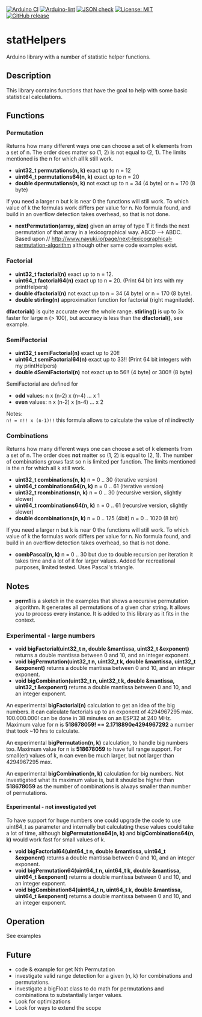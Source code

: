 
[![Arduino CI](https://github.com/RobTillaart/statHelpers/workflows/Arduino%20CI/badge.svg)](https://github.com/marketplace/actions/arduino_ci)
[![Arduino-lint](https://github.com/RobTillaart/statHelpers/actions/workflows/arduino-lint.yml/badge.svg)](https://github.com/RobTillaart/statHelpers/actions/workflows/arduino-lint.yml)
[![JSON check](https://github.com/RobTillaart/statHelpers/actions/workflows/jsoncheck.yml/badge.svg)](https://github.com/RobTillaart/statHelpers/actions/workflows/jsoncheck.yml)
[![License: MIT](https://img.shields.io/badge/license-MIT-green.svg)](https://github.com/RobTillaart/statHelpers/blob/master/LICENSE)
[![GitHub release](https://img.shields.io/github/release/RobTillaart/statHelpers.svg?maxAge=3600)](https://github.com/RobTillaart/statHelpers/releases)


# statHelpers

Arduino library with a number of statistic helper functions.


## Description

This library contains functions that have the goal to help with 
some basic statistical calculations.


## Functions

### Permutation

Returns how many different ways one can choose a set of k elements from a set of n. 
The order does matter so (1, 2) is not equal to (2, 1). 
The limits mentioned is the n for which all k still work.

- **uint32_t permutations(n, k)** exact up to n = 12
- **uint64_t permutations64(n, k)** exact up to n = 20
- **double dpermutations(n, k)** not exact up to n = 34 (4 byte) or n = 170 (8 byte)

If you need a larger n but k is near 0 the functions will still work.
To which value of k the formulas work differs per value for n. 
No formula found, and build in an overflow detection takes overhead, so that is not done.


- **nextPermutation<Type>(array, size)** given an array of type T it finds the next permutation
of that array in a lexicographical way.  ABCD --> ABDC. 
Based upon // http://www.nayuki.io/page/next-lexicographical-permutation-algorithm although 
other same code examples exist.


### Factorial

- **uint32_t factorial(n)** exact up to n = 12.
- **uint64_t factorial64(n)** exact up to n = 20.  (Print 64 bit ints with my printHelpers)
- **double dfactorial(n)** not exact up to n = 34 (4 byte) or n = 170 (8 byte).
- **double stirling(n)** approximation function for factorial (right magnitude).

**dfactorial()** is quite accurate over the whole range.
**stirling()** is up to 3x faster for large n (> 100), 
but accuracy is less than the **dfactorial()**, see example.


### SemiFactorial

- **uint32_t semiFactorial(n)** exact up to 20!!
- **uint64_t semiFactorial64(n)** exact up to 33!!  (Print 64 bit integers with my printHelpers)
- **double dSemiFactorial(n)** not exact up to 56!! (4 byte) or 300!! (8 byte)

SemiFactorial are defined for
- **odd** values:  n x (n-2) x (n-4) ... x 1
- **even** values: n x (n-2) x (n-4) ... x 2

Notes:  
```n! = n!! x (n-1)!!``` this formula allows to calculate the value of n! indirectly


### Combinations

Returns how many different ways one can choose a set of k elements from a set of n. 
The order does **not** matter so (1, 2) is equal to (2, 1). 
The number of combinations grows fast so n is limited per function.
The limits mentioned is the n for which all k still work.

- **uint32_t combinations(n, k)**     n = 0 .. 30 (iterative version)
- **uint64_t combinations64(n, k)**   n = 0 .. 61 (iterative version)
- **uint32_t rcombinations(n, k)**    n = 0 .. 30 (recursive version, slightly slower)
- **uint64_t rcombinations64(n, k)**  n = 0 .. 61 (recursive version, slightly slower)
- **double dcombinations(n, k)**      n = 0 .. 125 (4bit)  n = 0 .. 1020 (8 bit) 

If you need a larger n but k is near 0 the functions will still work.
To which value of k the formulas work differs per value for n. 
No formula found, and build in an overflow detection takes overhead, so that is not done.


- **combPascal(n, k)** n = 0 .. 30 but due to double recursion per iteration it takes
time and a lot of it for larger values. Added for recreational purposes, limited tested.
Uses Pascal's triangle.


## Notes

- **perm1** is a sketch in the examples that shows a recursive permutation algorithm. 
It generates all permutations of a given char string. 
It allows you to process every instance.
It is added to this library as it fits in the context.


### Experimental - large numbers


- **void bigFactorial(uint32_t n, double &mantissa, uint32_t &exponent)** 
returns a double mantissa between 0 and 10, and an integer exponent. 
- **void bigPermutation(uint32_t n, uint32_t k, double &mantissa, uint32_t &exponent)** 
returns a double mantissa between 0 and 10, and an integer exponent. 
- **void bigCombination(uint32_t n, uint32_t k, double &mantissa, uint32_t &exponent)** 
returns a double mantissa between 0 and 10, and an integer exponent. 

An experimental **bigFactorial(n)** calculation to get an idea of the big numbers. 
it can calculate factorials up to an exponent of 4294967295 max.  100.000.000! can be 
done in 38 minutes on an ESP32 at 240 MHz.  
Maximum value for n is **518678059! ==  2.1718890e4294967292** a number that took ~10 hrs to calculate. 

An experimental **bigPermutation(n, k)** calculation, to handle big numbers too. 
Maximum value for n is **518678059** to have full range support. For small(er) 
values of k, n can even be much larger, but not larger than 4294967295 max.

An experimental **bigCombination(n, k)** calculation for big numbers. 
Not investigated what its maximum value is, but it should be higher than **518678059** as the number 
of combinations is always smaller than number of permutations.


#### Experimental - not investigated yet

To have support for huge numbers one could upgrade the code to use uint64_t as parameter and 
internally but calculating these values could take a lot of time, although **bigPermutations64(n, k)** 
and **bigCombinations64(n, k)** would work fast for small values of k. 

- **void bigFactorial64(uint64_t n, double &mantissa, uint64_t &exponent)** 
returns a double mantissa between 0 and 10, and an integer exponent. 
- **void bigPermutation64(uint64_t n, uint64_t k, double &mantissa, uint64_t &exponent)** 
returns a double mantissa between 0 and 10, and an integer exponent. 
- **void bigCombination64(uint64_t n, uint64_t k, double &mantissa, uint64_t &exponent)** 
returns a double mantissa between 0 and 10, and an integer exponent. 


## Operation

See examples


## Future

- code & example for get Nth Permutation
- investigate valid range detection for a given (n, k) for combinations and permutations.
- investigate a bigFloat class to do math for permutations and combinations to substantially larger values.
- Look for optimizations
- Look for ways to extend the scope

